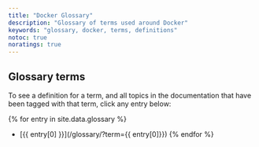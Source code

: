 ```yaml
---
title: "Docker Glossary"
description: "Glossary of terms used around Docker"
keywords: "glossary, docker, terms, definitions"
notoc: true
noratings: true
---
```

<!--
To edit/add/remove glossary entries, visit the YAML file at:
https://github.com/moby/moby.github.io/blob/master/_data/glossary.yaml

To get a specific entry while writing a page in the docs, enter Liquid text
like so:
{{ site.data.glossary["aufs"] }}
-->
<span id="glossaryMatch" />
<span id="topicMatch" />

## Glossary terms

To see a definition for a term, and all topics in the documentation that have
been tagged with that term, click any entry below:

{% for entry in site.data.glossary %}
- [{{ entry[0] }}](/glossary/?term={{ entry[0]}})
{% endfor %}
